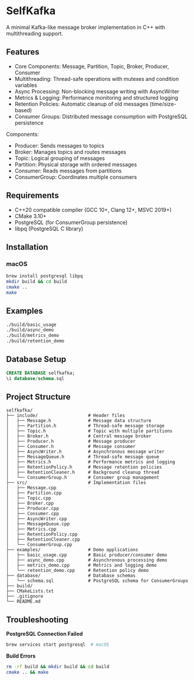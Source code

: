 # SelfKafka

A minimal Kafka-like message broker implementation in C++ with multithreading support.

## Features

- Core Components: Message, Partition, Topic, Broker, Producer, Consumer
- Multithreading: Thread-safe operations with mutexes and condition variables
- Async Processing: Non-blocking message writing with AsyncWriter
- Metrics & Logging: Performance monitoring and structured logging
- Retention Policies: Automatic cleanup of old messages (time/size-based)
- Consumer Groups: Distributed message consumption with PostgreSQL persistence

Components:
- Producer: Sends messages to topics
- Broker: Manages topics and routes messages
- Topic: Logical grouping of messages
- Partition: Physical storage with ordered messages
- Consumer: Reads messages from partitions
- ConsumerGroup: Coordinates multiple consumers

## Requirements

- C++20 compatible compiler (GCC 10+, Clang 12+, MSVC 2019+)
- CMake 3.10+
- PostgreSQL (for ConsumerGroup persistence)
- libpq (PostgreSQL C library)

## Installation

### macOS
```bash
brew install postgresql libpq
mkdir build && cd build
cmake ..
make
```

## Examples

```bash
./build/basic_usage
./build/async_demo
./build/metrics_demo
./build/retention_demo
```

## Database Setup

```sql
CREATE DATABASE selfkafka;
\i database/schema.sql
```

## Project Structure

```
selfkafka/
├── include/                   # Header files
│   ├── Message.h              # Message data structure
│   ├── Partition.h            # Thread-safe message storage
│   ├── Topic.h                # Topic with multiple partitions
│   ├── Broker.h               # Central message broker
│   ├── Producer.h             # Message producer
│   ├── Consumer.h             # Message consumer
│   ├── AsyncWriter.h          # Asynchronous message writer
│   ├── MessageQueue.h         # Thread-safe message queue
│   ├── Metrics.h              # Performance metrics and logging
│   ├── RetentionPolicy.h      # Message retention policies
│   ├── RetentionCleaner.h     # Background cleanup thread
│   └── ConsumerGroup.h        # Consumer group management
├── src/                       # Implementation files
│   ├── Message.cpp
│   ├── Partition.cpp
│   ├── Topic.cpp
│   ├── Broker.cpp
│   ├── Producer.cpp
│   ├── Consumer.cpp
│   ├── AsyncWriter.cpp
│   ├── MessageQueue.cpp
│   ├── Metrics.cpp
│   ├── RetentionPolicy.cpp
│   ├── RetentionCleaner.cpp
│   └── ConsumerGroup.cpp
├── examples/                  # Demo applications
│   ├── basic_usage.cpp        # Basic producer/consumer demo
│   ├── async_demo.cpp         # Asynchronous processing demo
│   ├── metrics_demo.cpp       # Metrics and logging demo
│   └── retention_demo.cpp     # Retention policy demo
├── database/                  # Database schemas
│   └── schema.sql             # PostgreSQL schema for ConsumerGroups
├── build/                     
├── CMakeLists.txt             
├── .gitignore                
└── README.md                
```

## Troubleshooting

**PostgreSQL Connection Failed**
```bash
brew services start postgresql  # macOS
```

**Build Errors**
```bash
rm -rf build && mkdir build && cd build
cmake .. && make
```
